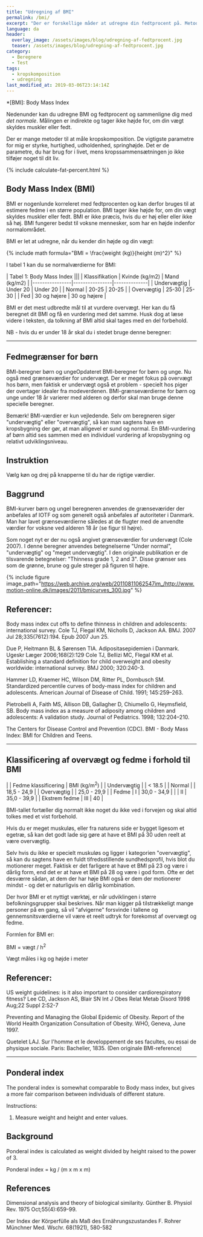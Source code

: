 ```yaml
---
title: "Udregning af BMI"
permalink: /bmi/
excerpt: "Der er forskellige måder at udregne din fedtprocent på. Metoderne er mere eller mindre reliable og valide."
language: da
header:
  overlay_image: /assets/images/blog/udregning-af-fedtprocent.jpg
  teaser: /assets/images/blog/udregning-af-fedtprocent.jpg
category:
  - Beregnere
  - Test
tags:
  - kropskomposition
  - udregning
last_modified_at: 2019-03-06T23:14:14Z
---
```


*[BMI]: Body Mass Index

Nedenunder kan du udregne BMI og fedtprocent og sammenligne dig med _det normale_. Målingen er indirekte og tager ikke højde for, om din vægt skyldes muskler eller fedt.

Der er mange metoder til at måle kropskomposition. De vigtigste parametre for mig er styrke, hurtighed, udholdenhed, springhøjde. Det er de parametre, du har brug for i livet, mens kropssammensætningen jo ikke tilføjer noget til dit liv.

{% include calculate-fat-percent.html %}

Body Mass Index (BMI)
---------------------

BMI er nogenlunde korreleret med fedtprocenten og kan derfor bruges til at estimere fedme i en større population. BMI tager ikke højde for, om din vægt skyldes muskler eller fedt. BMI er ikke præcis, hvis du er høj eller eller ikke så høj. BMI fungerer bedst til voksne mennesker, som har en højde indenfor normalområdet.

BMI er let at udregne, når du kender din højde og din vægt:

{% include math formula="BMI = \frac{weight (kg)}{height (m)^2}" %}

I tabel 1 kan du se normalværdierne for BMI:

| Tabel 1: Body Mass Index                     |||
| Klassifikation | Kvinde (kg/m2) | Mand (kg/m2) |
|----------------|----------------|--------------|
| Undervægtig    | Under 20       | Under 20     |
| Normal         | 20-25          | 20-25        |
| Overvægtig     | 25-30          | 25-30        |
| Fed            | 30 og højere   | 30 og højere |



BMI er det mest udbredte mål til at vurdere overvægt. Her kan du få beregnet dit BMI og få en vurdering med det samme. Husk dog at læse videre i teksten, da tolkning af BMI altid skal tages med en del forbehold.


NB - hvis du er under 18 år skal du i stedet bruge denne beregner:

***

## Fedmegrænser for børn

BMI-beregner børn og ungeOpdateret BMI-beregner for børn og unge. Nu også med grænseværdier for undervægt. Der er meget fokus på overvægt hos børn, men faktisk er undervægt også et problem - specielt hos piger der overtager idealer fra modeverdenen. BMI-grænseværdierne for børn og unge under 18 år varierer med alderen og derfor skal man bruge denne specielle beregner.

Bemærk! BMI-værdier er kun vejledende. Selv om beregneren siger "undervægtig" eller "overvægtig", så kan man sagtens have en kropsbygning der gør, at man alligevel er sund og normal. En BMI-vurdering af børn altid ses sammen med en individuel vurdering af kropsbygning og relativt udviklingsniveau.

## Instruktion

Vælg køn og drej på knapperne til du har de rigtige værdier.

## Baggrund

BMI-kurver børn og ungeI beregneren anvendes de grænseværider der anbefales af IOTF og som generelt også anbefales af autoriteter i Danmark. Man har lavet grænseværdierne således at de flugter med de anvendte værdier for voksne ved alderen 18 år (se figur til højre).

Som noget nyt er der nu også angivet grænseværdier for undervægt (Cole 2007). I denne beregner anvendes betegnelserne "Under normal", "undervægtig" og "meget undervægtig". I den originale publikation er de tilsvarende betegnelser: "Thinness grade 1, 2 and 3". Disse grænser ses som de grønne, brune og gule streger på figuren til højre.

 
{% include figure image_path="https://web.archive.org/web/20110811062547im_/http://www.motion-online.dk/images/2011/bmicurves_300.jpg" %}
 

 

## Referencer:

Body mass index cut offs to define thinness in children and adolescents: international survey. Cole TJ, Flegal KM, Nicholls D, Jackson AA. BMJ. 2007 Jul 28;335(7612):194. Epub 2007 Jun 25.

Due P, Heitmann BL & Sørensen TIA. Adipositasepidemien i Danmark. Ugeskr Læger 2006;168(2):129
Cole TJ, Bellizi MC, Flegal KM et al. Establishing a standard definition for child overweight and obesity worldwide: international survey. BMJ 2000; 320:240-3.

Hammer LD, Kraemer HC, Wilson DM, Ritter PL, Dornbusch SM. Standardized percentile curves of body-mass index for children and adolescents. American Journal of Disease of Child. 1991; 145:259–263.

Pietrobelli A, Faith MS, Allison DB, Gallagher D, Chiumello G, Heymsfield, SB. Body mass index as a measure of adiposity among children and adolescents: A validation study. Journal of Pediatrics. 1998; 132:204–210.

The Centers for Disease Control and Prevention (CDC). BMI - Body Mass Index: BMI for Children and Teens.

***






## Klassificering af overvægt og fedme i forhold til BMI

 	
|               | Fedme klassificering | BMI (kg/m<sup>2</sup>) | 
| Undervægtig	  |                      | < 18.5                 |
| Normal	 	    |                      | 18,5 - 24,9            |
| Overvægtig	  |                      | 25,0 - 29,9            |
| Fedme         | I                    | 30,0 - 34,9            |
|               | II                   | 35,0 - 39,9            |
| Ekstrem fedme	| III                  | 40                     |

BMI-tallet fortæller dig normalt ikke noget du ikke ved i forvejen og skal altid tolkes med et vist forbehold.

Hvis du er meget muskuløs, eller fra naturens side er bygget ligesom et egetræ, så kan det godt lade sig gøre at have et BMI på 30 uden reelt at være overvægtig.

Selv hvis du ikke er specielt muskuløs og ligger i kategorien "overvægtig", så kan du sagtens have en fuldt tifredsstillende sundhedsprofil, hvis blot du motionerer meget. Faktisk er det farligere at have et BMI på 23 og være i dårlig form, end det er at have et BMI på 28 og være i god form. Ofte er det desværre sådan, at dem der har høje BMI også er dem der motionerer mindst - og det er naturligvis en dårlig kombination.

Der hvor BMI er et nyttigt værktøj, er når udviklingen i større befolkningsgrupper skal beskrives. Når man kigger på tilstrækkeligt mange personer på en gang, så vil "afvigerne" forsvinde i tallene og gennemsnitsværdierne vil være et reelt udtryk for forekomst af overvægt og fedme.

Formlen for BMI er:

BMI = vægt / h<sup>2</sup>

Vægt måles i kg og højde i meter

## Referencer:

US weight guidelines: is it also important to consider cardiorespiratory fitness?
Lee CD, Jackson AS, Blair SN
Int J Obes Relat Metab Disord 1998 Aug;22 Suppl 2:S2-7

Preventing and Managing the Global Epidemic of Obesity. Report of the World Health Organization Consultation of Obesity. WHO, Geneva, June 1997.

Quetelet LAJ. Sur I'homme et le developpement de ses facultes, ou essai de physique sociale. Paris: Bachelier, 1835. (Den originale BMI-reference)



***

## Ponderal index

The ponderal index is somewhat comparable to Body mass index, but gives a more fair comparison between individuals of different stature.
 

Instructions:
1. Measure weight and height and enter values.


## Background

Ponderal index is calculated as weight divided by height raised to the power of 3.

Ponderal index = kg / (m x m x m)

 

## References

Dimensional analysis and theory of biological similarity.
Günther B.
Physiol Rev. 1975 Oct;55(4):659-99.

Der Index der Körperfülle als Maß des Ernährungszustandes
F. Rohrer
Münchner Med. Wschr. 68(1921), 580-582